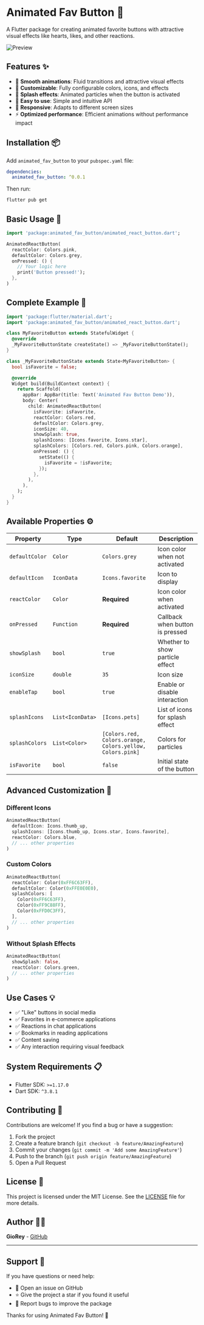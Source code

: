 # Animated Fav Button 💖

A Flutter package for creating animated favorite buttons with attractive visual effects like hearts, likes, and other reactions.

![Preview](assets/fav_button.gif)

## Features ✨

- 🎨 **Smooth animations**: Fluid transitions and attractive visual effects
- 🎯 **Customizable**: Fully configurable colors, icons, and effects
- 💫 **Splash effects**: Animated particles when the button is activated
- 🔧 **Easy to use**: Simple and intuitive API
- 📱 **Responsive**: Adapts to different screen sizes
- ⚡ **Optimized performance**: Efficient animations without performance impact

## Installation 📦

Add `animated_fav_button` to your `pubspec.yaml` file:

```yaml
dependencies:
  animated_fav_button: ^0.0.1
```

Then run:

```bash
flutter pub get
```

## Basic Usage 🚀

```dart
import 'package:animated_fav_button/animated_react_button.dart';

AnimatedReactButton(
  reactColor: Colors.pink,
  defaultColor: Colors.grey,
  onPressed: () {
    // Your logic here
    print('Button pressed!');
  },
)
```

## Complete Example 📝

```dart
import 'package:flutter/material.dart';
import 'package:animated_fav_button/animated_react_button.dart';

class MyFavoriteButton extends StatefulWidget {
  @override
  _MyFavoriteButtonState createState() => _MyFavoriteButtonState();
}

class _MyFavoriteButtonState extends State<MyFavoriteButton> {
  bool isFavorite = false;

  @override
  Widget build(BuildContext context) {
    return Scaffold(
      appBar: AppBar(title: Text('Animated Fav Button Demo')),
      body: Center(
        child: AnimatedReactButton(
          isFavorite: isFavorite,
          reactColor: Colors.red,
          defaultColor: Colors.grey,
          iconSize: 40,
          showSplash: true,
          splashIcons: [Icons.favorite, Icons.star],
          splashColors: [Colors.red, Colors.pink, Colors.orange],
          onPressed: () {
            setState(() {
              isFavorite = !isFavorite;
            });
          },
        ),
      ),
    );
  }
}
```

## Available Properties ⚙️

| Property | Type | Default | Description |
|----------|------|---------|-------------|
| `defaultColor` | `Color` | `Colors.grey` | Icon color when not activated |
| `defaultIcon` | `IconData` | `Icons.favorite` | Icon to display |
| `reactColor` | `Color` | **Required** | Icon color when activated |
| `onPressed` | `Function` | **Required** | Callback when button is pressed |
| `showSplash` | `bool` | `true` | Whether to show particle effect |
| `iconSize` | `double` | `35` | Icon size |
| `enableTap` | `bool` | `true` | Enable or disable interaction |
| `splashIcons` | `List<IconData>` | `[Icons.pets]` | List of icons for splash effect |
| `splashColors` | `List<Color>` | `[Colors.red, Colors.orange, Colors.yellow, Colors.pink]` | Colors for particles |
| `isFavorite` | `bool` | `false` | Initial state of the button |

## Advanced Customization 🎨

### Different Icons
```dart
AnimatedReactButton(
  defaultIcon: Icons.thumb_up,
  splashIcons: [Icons.thumb_up, Icons.star, Icons.favorite],
  reactColor: Colors.blue,
  // ... other properties
)
```

### Custom Colors
```dart
AnimatedReactButton(
  reactColor: Color(0xFF6C63FF),
  defaultColor: Color(0xFFE0E0E0),
  splashColors: [
    Color(0xFF6C63FF),
    Color(0xFF9C88FF),
    Color(0xFFD0C3FF),
  ],
  // ... other properties
)
```

### Without Splash Effects
```dart
AnimatedReactButton(
  showSplash: false,
  reactColor: Colors.green,
  // ... other properties
)
```

## Use Cases 💡

- ✅ "Like" buttons in social media
- ✅ Favorites in e-commerce applications
- ✅ Reactions in chat applications
- ✅ Bookmarks in reading applications
- ✅ Content saving
- ✅ Any interaction requiring visual feedback

## System Requirements 📋

- Flutter SDK: `>=1.17.0`
- Dart SDK: `^3.8.1`

## Contributing 🤝

Contributions are welcome! If you find a bug or have a suggestion:

1. Fork the project
2. Create a feature branch (`git checkout -b feature/AmazingFeature`)
3. Commit your changes (`git commit -m 'Add some AmazingFeature'`)
4. Push to the branch (`git push origin feature/AmazingFeature`)
5. Open a Pull Request

## License 📄

This project is licensed under the MIT License. See the [LICENSE](LICENSE) file for more details.

## Author 👨‍💻

**GioRey** - [GitHub](https://github.com/GioRey)

---

## Support 💬

If you have questions or need help:

- 📧 Open an issue on GitHub
- ⭐ Give the project a star if you found it useful
- 🐛 Report bugs to improve the package

Thanks for using Animated Fav Button! 🚀
